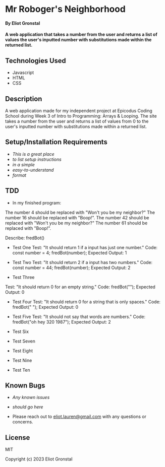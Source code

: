 # Mr Roboger's Neighborhood

#### By Eliot Gronstal

#### A web application that takes a number from the user and returns a list of values the user's inputted number with substitutions made within the returned list.

## Technologies Used

* Javascript
* HTML
* CSS

## Description

A web application made for my independent project at Epicodus Coding School during Week 3 of Intro to Programming: Arrays & Looping. The site takes a number from the user and returns a list of values from 0 to the user's inputted number with substitutions made within a returned list.

## Setup/Installation Requirements

* _This is a great place_
* _to list setup instructions_
* _in a simple_
* _easy-to-understand_
* _format_

## TDD

* In my finished program:

The number 4 should be replaced with "Won't you be my neighbor?"
The number 16 should be replaced with "Boop!".
The number 42 should be replaced with "Won't you be my neighbor?"
The number 61 should be replaced with "Boop!".

Describe: fredBot()

*  Test One
Test: "It should return 1 if a input has just one number."
Code:
const number = 4;
fredBot(number);
Expected Output: 1

*  Test Two
Test: "It should return 2 if a input has two numbers."
Code:
const number = 44;
fredBot(number);
Expected Output: 2

*  Test Three
<!-- Function is the same as Test 2, but I've updated the variables and parameters. -->
Test: "It should return 0 for an empty string."
Code: fredBot("");
Expected Output: 0

*  Test Four
Test: "It should return 0 for a string that is only spaces."
Code: fredBot("            ");
Expected Output: 0

*  Test Five
Test: "It should not say that words are numbers."
Code: fredBot("oh hey 320 1987");
Expected Output: 2

*  Test Six

*  Test Seven

*  Test Eight

*  Test Nine

*  Test Ten


## Known Bugs

* _Any known issues_
* _should go here_

* Please reach out to eliot.lauren@gmail.com with any questions or concerns.

## License

MIT

Copyright (c) 2023 Eliot Gronstal
